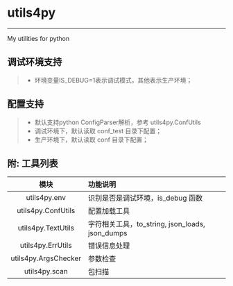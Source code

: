 # utils4py
---
My utilities for python

## 调试环境支持
> - 环境变量IS_DEBUG=1表示调试模式，其他表示生产环境；

## 配置支持
> - 默认支持python ConfigParser解析，参考 utils4py.ConfUtils
> - 调试环境下，默认读取 conf_test 目录下配置；
> - 生产环境下，默认读取 conf 目录下配置；


## 附: 工具列表
| 模块        | 功能说明    |
| :--------: | :-------- |
| utils4py.env | 识别是否是调试环境，is_debug 函数 |
| utils4py.ConfUtils | 配置加载工具 |
| utils4py.TextUtils | 字符相关工具，to_string, json_loads, json_dumps | 
| utils4py.ErrUtils | 错误信息处理 |
| utils4py.ArgsChecker | 参数检查 |
| utils4py.scan | 包扫描 |

